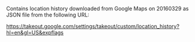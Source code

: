 Contains location history downloaded from Google Maps on 20160329 as JSON file from the following URL:

https://takeout.google.com/settings/takeout/custom/location_history?hl=en&gl=US&expflags
